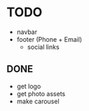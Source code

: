 # TODO

- navbar
- footer (Phone + Email)
  - social links

## DONE

- get logo
- get photo assets
- make carousel
